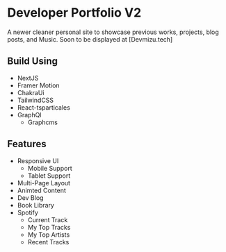 # Developer Portfolio V2

A newer cleaner personal site to showcase previous works, projects, blog posts, and Music.
Soon to be displayed at [Devmizu.tech]

## Build Using

- NextJS
- Framer Motion
- ChakraUi
- TailwindCSS
- React-tsparticales
- GraphQl
  - Graphcms

## Features

- Responsive UI
  - Mobile Support
  - Tablet Support
- Multi-Page Layout
- Animted Content
- Dev Blog
- Book Library
- Spotify
  - Current Track
  - My Top Tracks
  - My Top Artists
  - Recent Tracks
